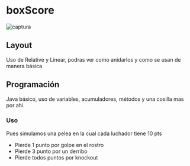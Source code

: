 # boxScore

![captura](https://user-images.githubusercontent.com/25128995/29202821-4c74c752-7e31-11e7-8f9b-8da17e61e4cb.PNG)

<h2>Layout</h2>
<p>Uso de Relative y Linear, podras ver como anidarlos y como se usan de manera básica</p>

<h2>Programación</h2>
<p>Java básico, uso de variables, acumuladores, métodos y una cosilla mas por ahi.</p>

<h3>Uso</h3>
<p>Pues simulamos una pelea en la cual cada luchador tiene 10 pts<p>
<ul>
  <li>Pierde 1 punto por golpe en el rostro</li>
  <li>Pierde 3 punto por un derribo</li>
  <li>Pierde todos puntos por knockout</li>
</ul>
